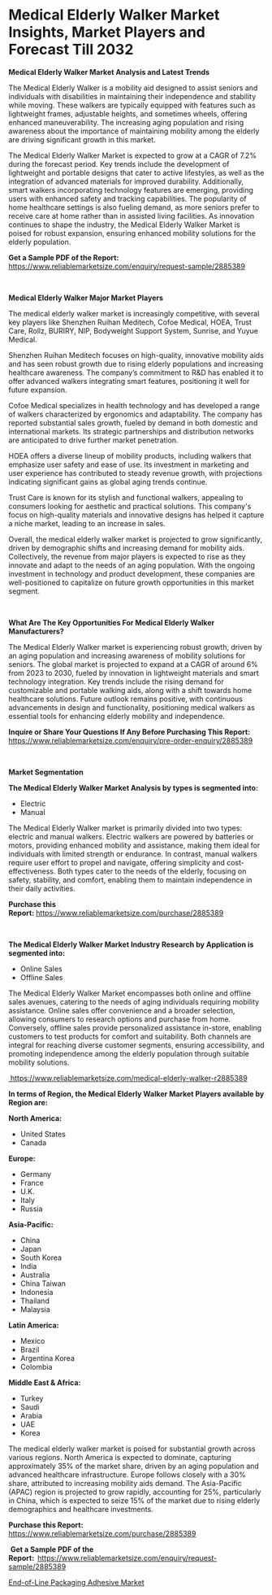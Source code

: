 <p><h1>Medical Elderly Walker Market Insights, Market Players and Forecast Till 2032</h1></p><p><strong>Medical Elderly Walker Market Analysis and Latest Trends</strong></p>
<p><p>The Medical Elderly Walker is a mobility aid designed to assist seniors and individuals with disabilities in maintaining their independence and stability while moving. These walkers are typically equipped with features such as lightweight frames, adjustable heights, and sometimes wheels, offering enhanced maneuverability. The increasing aging population and rising awareness about the importance of maintaining mobility among the elderly are driving significant growth in this market.</p><p>The Medical Elderly Walker Market is expected to grow at a CAGR of 7.2% during the forecast period. Key trends include the development of lightweight and portable designs that cater to active lifestyles, as well as the integration of advanced materials for improved durability. Additionally, smart walkers incorporating technology features are emerging, providing users with enhanced safety and tracking capabilities. The popularity of home healthcare settings is also fueling demand, as more seniors prefer to receive care at home rather than in assisted living facilities. As innovation continues to shape the industry, the Medical Elderly Walker Market is poised for robust expansion, ensuring enhanced mobility solutions for the elderly population.</p></p>
<p><strong>Get a Sample PDF of the Report:&nbsp;</strong> <a href="https://www.reliablemarketsize.com/enquiry/request-sample/2885389?utm_campaign=3524&utm_medium=2&utm_source=Github&utm_content=ia&utm_term=13032025&utm_id=medical-elderly-walker">https://www.reliablemarketsize.com/enquiry/request-sample/2885389</a></p>
<p>&nbsp;</p>
<p><strong>Medical Elderly Walker Major Market Players</strong></p>
<p><p>The medical elderly walker market is increasingly competitive, with several key players like Shenzhen Ruihan Meditech, Cofoe Medical, HOEA, Trust Care, Rollz, BURIRY, NIP, Bodyweight Support System, Sunrise, and Yuyue Medical.</p><p>Shenzhen Ruihan Meditech focuses on high-quality, innovative mobility aids and has seen robust growth due to rising elderly populations and increasing healthcare awareness. The company’s commitment to R&D has enabled it to offer advanced walkers integrating smart features, positioning it well for future expansion.</p><p>Cofoe Medical specializes in health technology and has developed a range of walkers characterized by ergonomics and adaptability. The company has reported substantial sales growth, fueled by demand in both domestic and international markets. Its strategic partnerships and distribution networks are anticipated to drive further market penetration.</p><p>HOEA offers a diverse lineup of mobility products, including walkers that emphasize user safety and ease of use. Its investment in marketing and user experience has contributed to steady revenue growth, with projections indicating significant gains as global aging trends continue.</p><p>Trust Care is known for its stylish and functional walkers, appealing to consumers looking for aesthetic and practical solutions. This company's focus on high-quality materials and innovative designs has helped it capture a niche market, leading to an increase in sales.</p><p>Overall, the medical elderly walker market is projected to grow significantly, driven by demographic shifts and increasing demand for mobility aids. Collectively, the revenue from major players is expected to rise as they innovate and adapt to the needs of an aging population. With the ongoing investment in technology and product development, these companies are well-positioned to capitalize on future growth opportunities in this market segment.</p></p>
<p>&nbsp;</p>
<p><strong>What Are The Key Opportunities For Medical Elderly Walker Manufacturers?</strong></p>
<p><p>The Medical Elderly Walker market is experiencing robust growth, driven by an aging population and increasing awareness of mobility solutions for seniors. The global market is projected to expand at a CAGR of around 6% from 2023 to 2030, fueled by innovation in lightweight materials and smart technology integration. Key trends include the rising demand for customizable and portable walking aids, along with a shift towards home healthcare solutions. Future outlook remains positive, with continuous advancements in design and functionality, positioning medical walkers as essential tools for enhancing elderly mobility and independence.</p></p>
<p><strong>Inquire or Share Your Questions If Any Before Purchasing This Report:</strong> <a href="https://www.reliablemarketsize.com/enquiry/pre-order-enquiry/2885389?utm_campaign=3524&utm_medium=2&utm_source=Github&utm_content=ia&utm_term=13032025&utm_id=medical-elderly-walker">https://www.reliablemarketsize.com/enquiry/pre-order-enquiry/2885389</a></p>
<p>&nbsp;</p>
<p><strong>Market Segmentation</strong></p>
<p><strong>The Medical Elderly Walker Market Analysis by types is segmented into:</strong></p>
<p><ul><li>Electric</li><li>Manual</li></ul></p>
<p><p>The Medical Elderly Walker market is primarily divided into two types: electric and manual walkers. Electric walkers are powered by batteries or motors, providing enhanced mobility and assistance, making them ideal for individuals with limited strength or endurance. In contrast, manual walkers require user effort to propel and navigate, offering simplicity and cost-effectiveness. Both types cater to the needs of the elderly, focusing on safety, stability, and comfort, enabling them to maintain independence in their daily activities.</p></p>
<p><strong>Purchase this Report:&nbsp;</strong><a href="https://www.reliablemarketsize.com/purchase/2885389?utm_campaign=3524&utm_medium=2&utm_source=Github&utm_content=ia&utm_term=13032025&utm_id=medical-elderly-walker">https://www.reliablemarketsize.com/purchase/2885389</a></p>
<p>&nbsp;</p>
<p><strong>The Medical Elderly Walker Market Industry Research by Application is segmented into:</strong></p>
<p><ul><li>Online Sales</li><li>Offline Sales</li></ul></p>
<p><p>The Medical Elderly Walker Market encompasses both online and offline sales avenues, catering to the needs of aging individuals requiring mobility assistance. Online sales offer convenience and a broader selection, allowing consumers to research options and purchase from home. Conversely, offline sales provide personalized assistance in-store, enabling customers to test products for comfort and suitability. Both channels are integral for reaching diverse customer segments, ensuring accessibility, and promoting independence among the elderly population through suitable mobility solutions.</p></p>
<p><a href="https://www.reliablemarketsize.com/medical-elderly-walker-r2885389?utm_campaign=3524&utm_medium=2&utm_source=Github&utm_content=ia&utm_term=13032025&utm_id=medical-elderly-walker">&nbsp;https://www.reliablemarketsize.com/medical-elderly-walker-r2885389</a></p>
<p><strong>In terms of Region, the Medical Elderly Walker Market Players available by Region are:</strong></p>
<p>
    <p> <strong> North America: </strong>
        <ul>
            <li>United States</li>
            <li>Canada</li>
        </ul>
        </p> 
    <p> <strong> Europe: </strong>
        <ul>
            <li>Germany</li>
            <li>France</li>
            <li>U.K.</li>
            <li>Italy</li>
            <li>Russia</li>
        </ul>
        </p> 
    <p> <strong> Asia-Pacific: </strong>
        <ul>
            <li>China</li>
            <li>Japan</li>
            <li>South Korea</li>
            <li>India</li>
            <li>Australia</li>
            <li>China Taiwan</li>
            <li>Indonesia</li>
            <li>Thailand</li>
            <li>Malaysia</li>
        </ul>
        </p> 
    <p> <strong> Latin America: </strong>
        <ul>
            <li>Mexico</li>
            <li>Brazil</li>
            <li>Argentina Korea</li>
            <li>Colombia</li>
        </ul>
        </p> 
    <p> <strong> Middle East & Africa: </strong>
        <ul>
            <li>Turkey</li>
            <li>Saudi</li>
            <li>Arabia</li>
            <li>UAE</li>
            <li>Korea</li>
        </ul>
    </p>
    </p>
<p><p>The medical elderly walker market is poised for substantial growth across various regions. North America is expected to dominate, capturing approximately 35% of the market share, driven by an aging population and advanced healthcare infrastructure. Europe follows closely with a 30% share, attributed to increasing mobility aids demand. The Asia-Pacific (APAC) region is projected to grow rapidly, accounting for 25%, particularly in China, which is expected to seize 15% of the market due to rising elderly demographics and healthcare investments.</p></p>
<p><strong>Purchase this Report: </strong><a href="https://www.reliablemarketsize.com/purchase/2885389?utm_campaign=3524&utm_medium=2&utm_source=Github&utm_content=ia&utm_term=13032025&utm_id=medical-elderly-walker">https://www.reliablemarketsize.com/purchase/2885389</a></p>
<p>&nbsp;<strong>Get a Sample PDF of the Report:&nbsp;&nbsp;</strong><a href="https://www.reliablemarketsize.com/enquiry/request-sample/2885389?utm_campaign=3524&utm_medium=2&utm_source=Github&utm_content=ia&utm_term=13032025&utm_id=medical-elderly-walker">https://www.reliablemarketsize.com/enquiry/request-sample/2885389</a></p>
<p><strong></strong></p>
<p><p><a href="https://github.com/osamhcombre/Market-Research-Report-List-1/blob/main/end-of-line-packaging-adhesive-market.md?utm_campaign=3524&utm_medium=2&utm_source=Github&utm_content=ia&utm_term=13032025&utm_id=medical-elderly-walker">End-of-Line Packaging Adhesive Market</a></p></p>